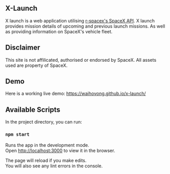## X-Launch
X launch is a web application utilising [r-spacex's SpaceX API](https://github.com/r-spacex/SpaceX-API). X launch provides mission details of upcoming and previous launch missions. As well as providing information on SpaceX's vehicle fleet.


## Disclaimer
This site is not affilicated, authorised or endorsed by SpaceX. All assets used are property of SpaceX.

## Demo
Here is a working live demo: https://waihovong.github.io/x-launch/

## Available Scripts

In the project directory, you can run:

### `npm start`

Runs the app in the development mode.<br />
Open [http://localhost:3000](http://localhost:3000) to view it in the browser.

The page will reload if you make edits.<br />
You will also see any lint errors in the console.
